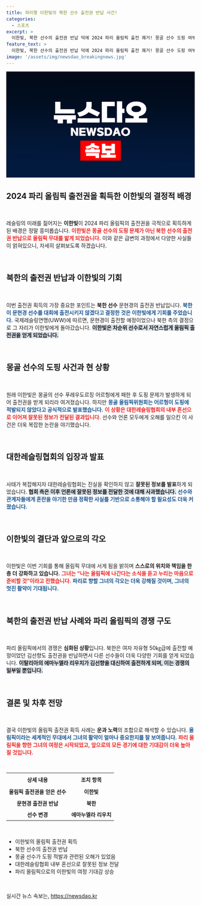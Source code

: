 ```yaml
---
title: 파리행 이한빛의 북한 선수 출전권 반납 사건!
categories:
  - 스포츠
excerpt: >
  이한빛, 북한 선수의 출전권 반납 덕에 2024 파리 올림픽 출전 쾌거! 몽골 선수 도핑 여부로 얽힌 혼란 속에서 이한빛은 자신의 꿈을 이루며 올림픽 무대를 향해 나아간다. 클릭해 자세한 이야기를 확인해보세요!
feature_text: >
  이한빛, 북한 선수의 출전권 반납 덕에 2024 파리 올림픽 출전 쾌거! 몽골 선수 도핑 여부로 얽힌 혼란 속에서 이한빛은 자신의 꿈을 이루며 올림픽 무대를 향해 나아간다. 클릭해 자세한 이야기를 확인해보세요!
image: '/assets/img/newsdao_breakingnews.jpg'
---
```


<p><img src="/assets/img/newsdao_breakingnews.jpg" alt="ranknews 속보" /></p>

<h2 data-ke-size="size26">2024 파리 올림픽 출전권을 획득한 이한빛의 결정적 배경</h2>

<p data-ke-size="size16">&nbsp;</p>

<p>레슬링의 미래를 짊어지는 <b>이한빛</b>이 2024 파리 올림픽의 출전권을 극적으로 획득하게 된 배경은 정말 흥미롭습니다. <b><span style="color: #ee2323;">이한빛은 몽골 선수의 도핑 문제가 아닌 북한 선수의 출전권 반납으로 올림픽 무대를 밟게 되었습니다.</span></b> 이와 같은 급변의 과정에서 다양한 사실들이 얽혀있으니, 자세히 살펴보도록 하겠습니다. </p>

<p data-ke-size="size16">&nbsp;</p>

<h2 data-ke-size="size26">북한의 출전권 반납과 이한빛의 기회</h2>

<p data-ke-size="size16">&nbsp;</p>

<p>이번 출전권 획득의 가장 중요한 포인트는 <b>북한 선수</b> 문현경의 출전권 반납입니다. <b><span style="color: #1a5490;">북한이 문현경 선수를 대회에 출전시키지 않겠다고 결정한 것은 이한빛에게 기회를 주었습니다.</span></b> 국제레슬링연맹(UWW)에 따르면, 문현경이 출전할 예정이었으나 북한 측의 결정으로 그 자리가 이한빛에게 돌아갔습니다. <b><span style="background-color: #21538527;">이한빛은 차순위 선수로서 자연스럽게 올림픽 출전권을 얻게 되었습니다.</span></b> </p>

<p data-ke-size="size16">&nbsp;</p>

<h2 data-ke-size="size26">몽골 선수의 도핑 사건과 현 상황</h2>

<p data-ke-size="size16">&nbsp;</p>

<p>원래 이한빛은 몽골의 선수 푸레우도르징 어르헝에게 패한 후 도핑 문제가 발생하게 되어 출전권을 받게 되리라 여겨졌습니다. 하지만 <b><span style="color: #1a5490;">몽골 올림픽위원회는 어르헝이 도핑에 적발되지 않았다고 공식적으로 발표했습니다.</span></b> <b><span style="color: #ee2323;">이 상황은 대한레슬링협회의 내부 혼선으로 이어져 잘못된 정보가 전달된 결과입니다.</span></b> 선수와 언론 모두에게 오해를 일으킨 이 사건은 더욱 복잡한 논란을 야기했습니다. </p>

<p data-ke-size="size16">&nbsp;</p>

<h2 data-ke-size="size26">대한레슬링협회의 입장과 발표</h2>

<p data-ke-size="size16">&nbsp;</p>

<p>사태가 복잡해지자 대한레슬링협회는 진실을 확인하지 않고 <b>잘못된 정보를 발표</b>하게 되었습니다. <b><span style="background-color: #21538527;">협회 측은 이후 언론에 잘못된 정보를 전달한 것에 대해 사과했습니다.</span></b> <b><span style="color: #1a5490;">선수와 관계자들에게 혼란을 야기한 만큼 정확한 사실를 기반으로 소통해야 할 필요성도 더욱 커졌습니다.</span></b></p>

<p data-ke-size="size16">&nbsp;</p>

<h2 data-ke-size="size26">이한빛의 결단과 앞으로의 각오</h2>

<p data-ke-size="size16">&nbsp;</p>

<p>이한빛은 이번 기회를 통해 올림픽 무대에 서게 됨을 밝히며 <b>스스로의 위치와 책임을 한층 더 강화하고 있습니다.</b> <b><span style="color: #ee2323;">그녀는 “나는 올림픽에 나간다는 소식을 듣고 누리는 마음으로 준비할 것”이라고 전했습니다.</span></b> <b><span style="color: #1a5490;">파리로 향할 그녀의 각오는 더욱 강해질 것이며, 그녀의 멋진 활약이 기대됩니다.</span></b> </p>

<p data-ke-size="size16">&nbsp;</p>

<h2 data-ke-size="size26">북한의 출전권 반납 사례와 파리 올림픽의 경쟁 구도</h2>

<p data-ke-size="size16">&nbsp;</p>

<p>파리 올림픽에서의 경쟁은 <b>심화된 상황</b>입니다. 북한은 여자 자유형 50㎏급에 출전할 예정이었던 김선향도 출전권을 반납하면서 다른 선수들이 더욱 다양한 기회를 얻게 되었습니다. <b><span style="background-color: #21538527;">이탈리아의 에마누엘라 리우치가 김선향을 대신하여 출전하게 되며, 이는 경쟁의 일부일 뿐입니다.</span></b></p>

<p data-ke-size="size16">&nbsp;</p>

<h2 data-ke-size="size26">결론 및 차후 전망</h2>

<p data-ke-size="size16">&nbsp;</p>

<p>결국 이한빛의 올림픽 출전권 획득 사례는 <b>운과 노력</b>의 조합으로 해석할 수 있습니다. <b><span style="color: #1a5490;">올림픽이라는 세계적인 무대에서 그녀의 활약이 얼마나 중요한지를 잘 보여줍니다.</span></b> <b><span style="color: #ee2323;">파리 올림픽을 향한 그녀의 여정은 시작되었고, 앞으로의 모든 경기에 대한 기대감이 더욱 높아질 것입니다.</span></b> </p>

<p data-ke-size="size16">&nbsp;</p>

<table style="width: 100%; border-collapse: collapse;">
<tr>
<td style="text-align: center; height: 30px;"><b>상세 내용</b></td>
<td style="text-align: center; height: 30px;"><b>조치 항목</b></td>
</tr>
<tr>
<td style="text-align: center; height: 25px;"><b>올림픽 출전권을 얻은 선수</b></td>
<td style="text-align: center; height: 25px;"><b>이한빛</b></td>
</tr>
<tr>
<td style="text-align: center; height: 25px;"><b>문현경 출전권 반납</b></td>
<td style="text-align: center; height: 25px;"><b>북한</b></td>
</tr>
<tr>
<td style="text-align: center; height: 25px;"><b>선수 변경</b></td>
<td style="text-align: center; height: 25px;"><b>에마누엘라 리우치</b></td>
</tr>
</table>

<p data-ke-size="size16">&nbsp;</p>

<ul>
<li>이한빛의 올림픽 출전권 획득</li>
<li>북한 선수의 출전권 반납</li>
<li>몽골 선수가 도핑 적발과 관련된 오해가 있었음</li>
<li>대한레슬링협회 내부 혼선으로 잘못된 정보 전달</li>
<li>파리 올림픽으로의 이한빛의 여정 기대감 상승</li>
</ul>

<p data-ke-size="size16">&nbsp;</p>
실시간 뉴스 속보는, <a href="https://newsdao.kr" rel="dofollow">https://newsdao.kr</a>


